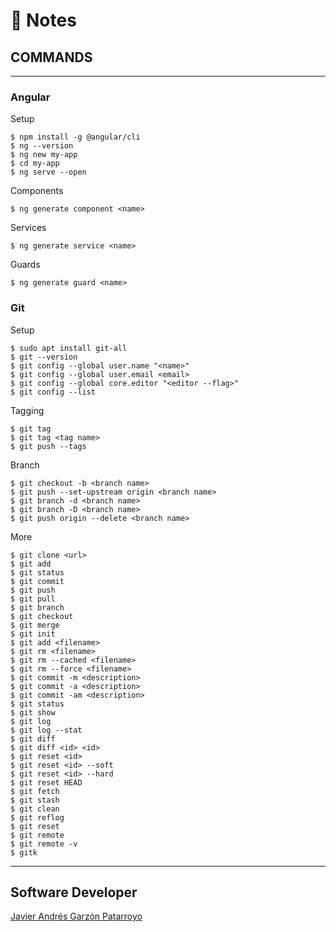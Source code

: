 # :memo: Notes
## COMMANDS
- - -
### Angular
Setup
```
$ npm install -g @angular/cli
$ ng --version
$ ng new my-app
$ cd my-app
$ ng serve --open
```
Components
```
$ ng generate component <name>
```
Services
```
$ ng generate service <name>
```
Guards
```
$ ng generate guard <name>
```
### Git
Setup
```
$ sudo apt install git-all
$ git --version
$ git config --global user.name "<name>"
$ git config --global user.email <email>
$ git config --global core.editor "<editor --flag>"
$ git config --list
```
Tagging
```
$ git tag
$ git tag <tag name>
$ git push --tags
```
Branch
```
$ git checkout -b <branch name>
$ git push --set-upstream origin <branch name>
$ git branch -d <branch name>
$ git branch -D <branch name>
$ git push origin --delete <branch name>
```
More
```
$ git clone <url>
$ git add
$ git status
$ git commit
$ git push
$ git pull
$ git branch
$ git checkout
$ git merge
$ git init
$ git add <filename>
$ git rm <filename>
$ git rm --cached <filename>
$ git rm --force <filename>
$ git commit -m <description>
$ git commit -a <description>
$ git commit -am <description>
$ git status
$ git show
$ git log
$ git log --stat
$ git diff
$ git diff <id> <id>
$ git reset <id>
$ git reset <id> --soft
$ git reset <id> --hard
$ git reset HEAD
$ git fetch
$ git stash
$ git clean
$ git reflog
$ git reset
$ git remote
$ git remote -v
$ gitk
```
- - -
## Software Developer
[Javier Andrés Garzón Patarroyo](https://javierandresgp.com)
